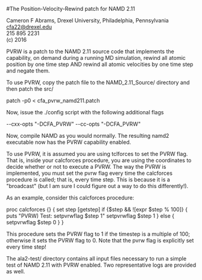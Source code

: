#The Position-Velocity-Rewind patch for NAMD 2.11

Cameron F Abrams, Drexel University, Philadelphia, Pennsylvania  
cfa22@drexel.edu  
215 895 2231  
(c) 2016   


PVRW is a patch to the NAMD 2.11 source code that implements
the capability, on demand during a running MD simulation,
rewind all atomic position by one time step AND rewind
all atomic velocities by one time step and negate them.


To use PVRW, copy the patch file to the NAMD_2.11_Source/ directory
and then patch the src/

patch -p0 < cfa_pvrw_namd211.patch

Now, issue the ./config script with the following additional flags

--cxx-opts "-DCFA_PVRW" --cc-opts "-DCFA_PVRW"

Now, compile NAMD as you would normally.  The resulting
namd2 executable now has the PVRW capability enabled.

To use PVRW, it is assumed you are using tclforces to
set the PVRW flag.  That is, inside your calcforces
procedure, you are using the coordinates to
decide whether or not to execute a PVRW.  The way
the PVRW is implemented, you must set the pvrw
flag every time the calcforces procedure is called; that is, every time step.  This is because it is a "broadcast" (but I am sure I could figure out a way to do this
differently!).

As an example, consider this calcforces procedure:

  proc calcforces {} {
    set step [getstep]
    if {$step && ![expr $step % 100]} {
      puts "PVRW) Test: setpvrwflag $step 1"
      setpvrwflag $step 1
     } else {
      setpvrwflag $step 0
     }
  }

This procedure sets the PVRW flag to 1
if the timestep is a multiple of 100;
otherwise it sets the PVRW flag to 0.  Note that
the pvrw flag is explicitly set every time step!

The ala2-test/ directory contains all input files necessary
to run a simple test of NAMD 2.11 with PVRW enabled.  Two
representative logs are provided as well.

